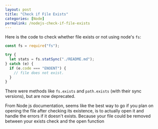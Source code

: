 ```yaml
---
layout: post
title: "Check if File Exists"
categories: [Node]
permalink: /nodejs-check-if-file-exists
---
```


Here is the code to check whether file exists or not using node's `fs`:

```javascript
const fs = require("fs");

try {
  let stats = fs.statSync("./README.md");
} catch (e) {
  if (e.code === "ENOENT") {
    // file does not exist.
  }
}
```

There were methods like `fs.exists` and `path.exists` (with their sync versions), but are now deprecated.

From Node js documentation, seems like the best way to go if you plan on opening the file after checking its existence, is to actually open it and handle the errors if it doesn't exists. Because your file could be removed between your exists check and the open function

